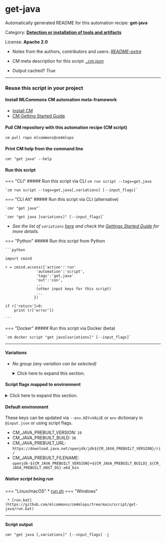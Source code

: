 # get-java
Automatically generated README for this automation recipe: **get-java**

Category: **[Detection or installation of tools and artifacts](..)**

License: **Apache 2.0**

* Notes from the authors, contributors and users: [*README-extra*](https://github.com/mlcommons/cm4mlops/tree/main/script/get-java/README-extra.md)

* CM meta description for this script: *[_cm.json](https://github.com/mlcommons/cm4mlops/tree/main/script/get-java/_cm.json)*
* Output cached? *True*

---
### Reuse this script in your project

#### Install MLCommons CM automation meta-framework

* [Install CM](https://docs.mlcommons.org/ck/install)
* [CM Getting Started Guide](https://docs.mlcommons.org/ck/getting-started/)

#### Pull CM repository with this automation recipe (CM script)

```cm pull repo mlcommons@cm4mlops```

#### Print CM help from the command line

````cmr "get java" --help````

#### Run this script

=== "CLI"
    ##### Run this script via CLI
    `cm run script --tags=get,java`

    `cm run script --tags=get,java[,variations] [--input_flags]`

=== "CLI Alt"
    ##### Run this script via CLI (alternative)

    `cmr "get java"`

    `cmr "get java [variations]" [--input_flags]`


* *See the list of `variations` [here](#variations) and check the [Gettings Started Guide](https://github.com/mlcommons/ck/blob/dev/docs/getting-started.md) for more details.*

=== "Python"
    ##### Run this script from Python


    ```python

    import cmind

    r = cmind.access({'action':'run'
                  'automation':'script',
                  'tags':'get,java'
                  'out':'con',
                  ...
                  (other input keys for this script)
                  ...
                 })

    if r['return']>0:
        print (r['error'])

    ```


=== "Docker"
    ##### Run this script via Docker (beta)

    `cm docker script "get java[variations]" [--input_flags]`

___


#### Variations

  * *No group (any variation can be selected)*
    <details>
    <summary>Click here to expand this section.</summary>

    * `_install`
      - Environment variables:
        - *CM_JAVA_PREBUILT_INSTALL*: `on`
      - Workflow:

    </details>


#### Script flags mapped to environment
<details>
<summary>Click here to expand this section.</summary>

* `--install=value`  &rarr;  `CM_JAVA_PREBUILT_INSTALL=value`

**Above CLI flags can be used in the Python CM API as follows:**

```python
r=cm.access({... , "install":...}
```

</details>

#### Default environment


These keys can be updated via `--env.KEY=VALUE` or `env` dictionary in `@input.json` or using script flags.

* CM_JAVA_PREBUILT_VERSION: `19`
* CM_JAVA_PREBUILT_BUILD: `36`
* CM_JAVA_PREBUILT_URL: `https://download.java.net/openjdk/jdk${CM_JAVA_PREBUILT_VERSION}/ri/`
* CM_JAVA_PREBUILT_FILENAME: `openjdk-${CM_JAVA_PREBUILT_VERSION}+${CM_JAVA_PREBUILT_BUILD}_${CM_JAVA_PREBUILT_HOST_OS}-x64_bin`



##### Native script being run
=== "Linux/macOS"
     * [run.sh](https://github.com/mlcommons/cm4mlops/tree/main/script/get-java/run.sh)
=== "Windows"

     * [run.bat](https://github.com/mlcommons/cm4mlops/tree/main/script/get-java/run.bat)
___
#### Script output
`cmr "get java [,variations]" [--input_flags] -j`